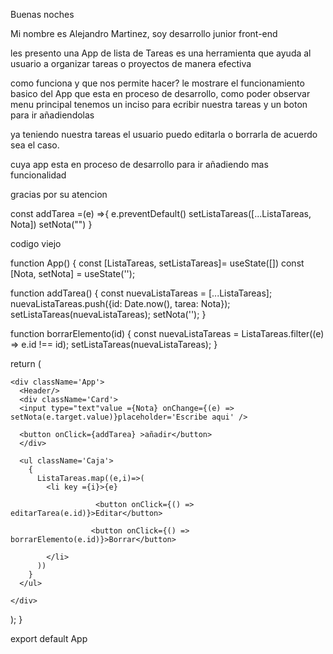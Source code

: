 
Buenas noches 

Mi nombre es Alejandro Martinez, soy desarrollo junior front-end

les presento una App de lista de Tareas
 es una herramienta que ayuda al usuario a organizar tareas o proyectos de manera efectiva

 como funciona y que nos permite hacer?
  le mostrare el funcionamiento basico del App que esta en proceso de desarrollo, 
  como poder observar menu principal tenemos un inciso para ecribir nuestra tareas y un boton para ir añadiendolas

  ya teniendo nuestra tareas el usuario puedo editarla o borrarla de acuerdo sea el caso.

  cuya app esta en proceso de desarrollo para ir añadiendo mas funcionalidad

  gracias por su atencion 

 const addTarea =(e) =>{
    e.preventDefault()
    setListaTareas([...ListaTareas, Nota])
    setNota("")
  }
  

 codigo viejo 

 function App() {
  const [ListaTareas, setListaTareas]= useState([])
  const [Nota, setNota] = useState('');
  
 
  function addTarea() {
    const nuevaListaTareas = [...ListaTareas];
    nuevaListaTareas.push({id: Date.now(), tarea: Nota});
    setListaTareas(nuevaListaTareas);
    setNota('');
  }
  
  function borrarElemento(id) {
    const nuevaListaTareas = ListaTareas.filter((e) => e.id !== id);
    setListaTareas(nuevaListaTareas);
  }
  

  return (
     
      
  
    <div className='App'>
      <Header/>
      <div className='Card'>
      <input type="text"value ={Nota} onChange={(e) => setNota(e.target.value)}placeholder='Escribe aqui' />

      <button onClick={addTarea} >añadir</button>
      </div>
     
      <ul className='Caja'>
        {
          ListaTareas.map((e,i)=>(
            <li key ={i}>{e}

                       <button onClick={() => editarTarea(e.id)}>Editar</button>

                      <button onClick={() => borrarElemento(e.id)}>Borrar</button>

            </li>
          ))
        }
      </ul>
      
    </div>
   
  );
}

export default App





